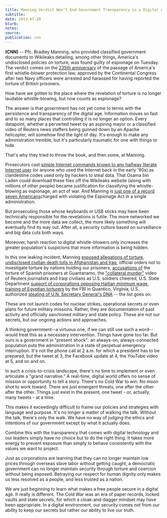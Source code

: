 ```yaml
---
title: Manning Verdict Won't End Government Transparency in a Digital Age
subtitle:
date: 2013-07-29
blurb:
notes:
source:
publication: cnn
---
```


**(CNN)** -- Pfc. Bradley Manning, who provided classified government documents to Wikileaks detailing, among other things, America's undisclosed policies on torture, was found guilty of espionage on Tuesday. The verdict comes on the [235th anniversary](http://dissenter.firedoglake.com/2013/07/29/bradley-manning-to-be-convicted-on-a-day-of-significance-in-whistleblower-history/) of the passage of America's first whistle-blower protection law, approved by the Continental Congress after two Navy officers were arrested and harassed for having reported the torture of British prisoners.

How have we gotten to the place where the revelation of torture is no longer laudable whistle-blowing, but now counts as espionage?

The answer is that government has not yet come to terms with the persistence and transparency of the digital age. Information moves so fast and to so many places that controlling it is no longer an option. Every datapoint, whether a perverted tweet by an aspiring mayor or a classified video of Reuters news staffers being gunned down by an Apache helicopter, will somehow find the light of day. It's enough to make any administration tremble, but it's particularly traumatic for one with things to hide.

That's why they tried to throw the book, and then some, at Manning.

Prosecutors cast [simple Internet commands known to any halfway literate Internet user](http://boingboing.net/2013/07/27/notes-from-the-ducking-stool.html) (or anyone who used the Internet back in the early '90s) as clandestine codes used only by hackers to steal data. That Osama bin Laden could download these files off the Wikileaks website (along with millions of other people) became justification for classifying the whistle-blowing as espionage, an act of war. And Manning is [just one of a record seven Americans](http://www.nytimes.com/2013/07/19/us/judge-in-manning-case-allows-charge-of-aiding-the-enemy.html)charged with violating the Espionage Act in a single administration.

But prosecuting those whose keyboards or USB sticks may have been technically responsible for the revelations is futile. The more networked we become and the more data we collect, the more likely something will eventually find its way out. After all, a security culture based on surveillance and big data cuts both ways.

Moreover, harsh reaction to digital whistle-blowers only increases the greater population's suspicions that more information is being hidden.

In this one leaking incident, Manning [exposed allegations of torture](http://www.theguardian.com/world/2013/mar/06/pentagon-iraqi-torture-centres-link), [undisclosed civilian death tolls in Afghanistan and Iraq,](http://www.nytimes.com/2010/10/23/world/middleeast/23casualties.html) official orders not to investigate torture by nations holding our prisoners, [accusations of](http://www.miamiherald.com/2010/12/25/1988286/wikileaks-how-us-tried-to-stop.html) the torture of Spanish prisoners at Guantanamo, the ["collateral murder"](http://www.france24.com/en/20100406-leaked-video-shows-us-military-killing-civilians-reuters-staff) video of Reuters journalists and Iraqi civilians as U.S. soldiers cheered, U.S. State Department [support of corporations opposing Haitian minimum wage](http://www.cjr.org/the_audit/a_pulled_scoop_shows_us_booste.php), [training of Egyptian torturers](http://www.forbes.com/sites/andygreenberg/2011/01/28/wikileaks-drops-new-egypt-revelations-amid-protests-will-anyone-there-see-them/) by the FBI in Quantico, Virginia, U.S. authorized [stealing of U.N. Secretary General's DNA](http://www.theguardian.com/world/2010/nov/28/us-embassy-cables-spying-un) -- the list goes on.

These are not launch codes for nuclear strikes, operational secrets or even plans for future military missions. Rather, they are documentation of past activity and officially sanctioned military and state policy. These are not our secrets, but our ongoing actions and approaches.

A thinking government--a virtuous one, if we can still use such a word--would treat this as a necessary intervention. Things have gone too far. But ours is a government in "present shock": an always-on, always-connected population puts the administration in a state of perpetual emergency interruption. It's not the phone call at 2 a.m. for which a president has to be prepared, but the tweet at 3, the Facebook update at 4, the YouTube video at 5, and on and on.

In such a crisis-to-crisis landscape, there's no time to implement or even articulate a "grand narrative." A real-time, digital world offers no sense of mission or opportunity to tell a story. There's no Cold War to win. No moon shot to work toward. There are just emergent threats, one after the other after the other. Things just exist in the present, one tweet - or, actually, many tweets - at a time.

This makes it exceedingly difficult to frame our policies and strategies with language and purpose. It's no longer a matter of walking the talk. Without the talk, there's only the walk. We have no way of judging the ethics and intentions of our government except by what it actually does.

Combine this with the transparency that comes with digital technology and our leaders simply have no choice but to do the right thing. It takes more energy to prevent exposure than simply to behave consistently with the values we want to project.

Just as corporations are learning that they can no longer maintain low prices through overseas slave labor without getting caught, a democratic government can no longer maintain security through torture and coercion without being exposed. Betraying our respect for human dignity only makes us less resolved as a people, and less trusted as a nation.

We are just beginning to learn what makes a free people secure in a digital age. It really is different. The Cold War was an era of paper records, locked vaults and state secrets, for which a cloak-and-dagger mindset may have been appropriate. In a digital environment, our security comes not from our ability to keep our secrets but rather our ability to live our truth.
